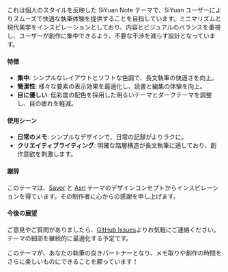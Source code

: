 これは個人のスタイルを反映した SiYuan Note テーマで、SiYuan ユーザーによりスムーズで快適な執筆体験を提供することを目指しています。ミニマリズムと現代美学をインスピレーションとしており、内容とビジュアルのバランスを重視し、ユーザーが創作に集中できるよう、不要な干渉を減らす設計となっています。

#### 特徴

- **集中**: シンプルなレイアウトとソフトな色調で、長文執筆の快適さを向上。
- **簡潔性**: 様々な要素の表示効果を最適化し、読書と編集の体験を向上。
- **目に優しい**: 低彩度の配色を採用した明るいテーマとダークテーマを調整し、目の疲れを軽減。

#### 使用シーン

- **日常のメモ**: シンプルなデザインで、日常の記録がよりラクに。
- **クリエイティブライティング**: 明確な階層構造が長文執筆に適しており、創作意欲を刺激します。

#### 謝辞

このテーマは、[Savor](https://github.com/royc01/notion-theme) と [Asri](https://github.com/mustakshif/Asri) テーマのデザインコンセプトからインスピレーションを得ています。その制作者に心からの感謝を申し上げます。

#### 今後の展望

ご意見やご質問がありましたら、[GitHub Issues](https://github.com/TCOTC/Whisper/issues)よりお気軽にご連絡ください。テーマの細部を継続的に最適化する予定です。

このテーマが、あなたの執筆の良きパートナーとなり、メモ取りや創作の時間をさらに楽しいものにできることを願っています！
